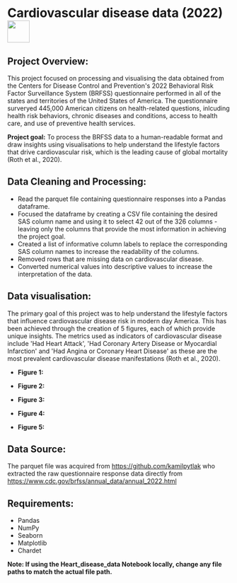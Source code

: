 # Cardiovascular disease data (2022) <img src="https://media0.giphy.com/media/26BRv0ThflsHCqDrG/giphy.gif?cid=ecf05e4781lacu8c51zi2phdvpeb4k7rehqa3b3x0vxktuxe&ep=v1_gifs_search&rid=giphy.gif&ct=g" width="50" height="50" />

## Project Overview:
This project focused on processing and visualising the data obtained from the Centers for Disease Control and Prevention's 2022 Behavioral Risk Factor Surveillance System (BRFSS) questionnaire performed in all of the states and territories of the United States of America. The questionnaire surveryed 445,000 American citizens on health-related questions, inlcuding health risk behaviors, chronic diseases and conditions, access to health care, and use of preventive health services.

**Project goal:** To process the BRFSS data to a human-readable format and draw insights using visualisations to help understand the lifestyle factors that drive cardiovascular risk, which is the leading cause of global mortality (Roth et al., 2020).

## Data Cleaning and Processing:
* Read the parquet file containing questionnaire responses into a Pandas dataframe.
* Focused the dataframe by creating a CSV file containing the desired SAS column name and using it to select 42 out of the 326 columns  - leaving only the columns that provide the most information in achieving the project goal.
* Created a list of informative column labels to replace the corresponding SAS column names to increase the readability of the columns.
* Removed rows that are missing data on cardiovascular disease.
* Converted numerical values into descriptive values to increase the interpretation of the data.

## Data visualisation:
The primary goal of this project was to help understand the lifestyle factors that influence cardiovascular disease risk in modern day America. This has been achieved through the creation of 5 figures, each of which provide unique insights. The metrics used as indicators of cardiovascular disease include 'Had Heart Attack', 'Had Coronary Artery Disease or Myocardial Infarction' and 'Had Angina or Coronary Heart Disease' as these are the most prevalent cardiovascular disease manifestations (Roth et al., 2020).

* **Figure 1:** 

* **Figure 2:**

* **Figure 3:**

* **Figure 4:**

* **Figure 5:**

## Data Source:
The parquet file was acquired from https://github.com/kamilpytlak who extracted the raw questionnaire response data directly from https://www.cdc.gov/brfss/annual_data/annual_2022.html

## Requirements:
* Pandas
* NumPy
* Seaborn
* Matplotlib
* Chardet

**Note: If using the Heart_disease_data Notebook locally, change any file paths to match the actual file path.**

